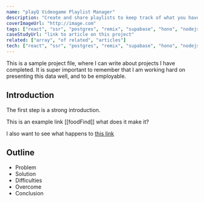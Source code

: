 ```yaml
---
name: "playQ Videogame Playlist Manager"
description: "Create and share playlists to keep track of what you have been playing"
coverImageUrl: "http://image.com"
tags: ["react", "ssr", "postgres", "remix", "supabase", "hono", "nodejs", "typescript"]
caseStudyUrl: "link to article on this project"
related: ["array", "of related", "articles"]
tech: ["react", "ssr", "postgres", "remix", "supabase", "hono", "nodejs", "typescript"]
---
```


This is a sample project file, where I can write about projects I have completed. It is super important to remember that I am working hard on presenting this data well, and to be employable.

## Introduction

The first step is a strong introduction.

This is an example link [[foodFind]] what does it make it?

I also want to see what happens to [this link](/projects/bookworm-digital-library)

## Outline

-   Problem
-   Solution
-   Difficulties
-   Overcome
-   Conclusion
